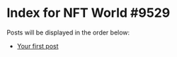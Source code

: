 # Index for NFT World #9529
Posts will be displayed in the order below:

- [Your first post](./001-first.md)


